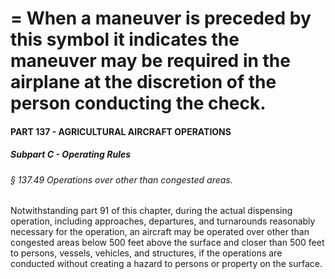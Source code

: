 
# = When a maneuver is preceded by this symbol it indicates the maneuver may be required in the airplane at the discretion of the person conducting the check.
#### PART 137 - AGRICULTURAL AIRCRAFT OPERATIONS
##### Subpart C - Operating Rules
###### § 137.49 Operations over other than congested areas.

Notwithstanding part 91 of this chapter, during the actual dispensing operation, including approaches, departures, and turnarounds reasonably necessary for the operation, an aircraft may be operated over other than congested areas below 500 feet above the surface and closer than 500 feet to persons, vessels, vehicles, and structures, if the operations are conducted without creating a hazard to persons or property on the surface.

